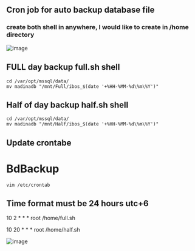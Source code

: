## Cron job for auto backup database file

### create both shell in anywhere, I would like to create in /home directory

![image](https://user-images.githubusercontent.com/43438240/194832140-504edecd-1b2b-46a9-8f67-8446499c65a9.png)

## FULL day backup full.sh shell

    cd /var/opt/mssql/data/
    mv madinadb "/mnt/Full/ibos_$(date '+%HH-%MM-%d\%m\%Y')"

## Half of day backup half.sh shell
    cd /var/opt/mssql/data/
    mv madinadb "/mnt/Half/ibos_$(date '+%HH-%MM-%d\%m\%Y')"

## Update crontabe 
# BdBackup
    vim /etc/crontab
 ## Time format must be 24 hours utc+6
 
 10 2  * * *   root    /home/full.sh
 
 10 20  * * *   root    /home/half.sh

![image](https://user-images.githubusercontent.com/43438240/194831726-92cd4ded-24fc-47a9-b1be-79efb68f61b4.png)



